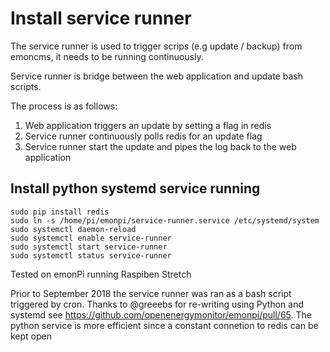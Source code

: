 # Install service runner 

The service runner is used to trigger scrips (e.g update / backup) from emoncms, it needs to be running continuously. 

Service runner is  bridge between the web application and update bash scripts.

The process is as follows:

1. Web application triggers an update by setting a flag in redis
2. Service runner continuously polls redis for an update flag
3. Service runner start the update and pipes the log back to the web application

## Install python systemd service running 

```
sudo pip install redis
sudo ln -s /home/pi/emonpi/service-runner.service /etc/systemd/system
sudo systemctl daemon-reload
sudo systemctl enable service-runner
sudo systemctl start service-runner
sudo systemctl status service-runner
```

Tested on emonPi running Raspiben Stretch

Prior to September 2018 the service runner was ran as a bash script triggered by cron. Thanks to @greeebs for re-writing using Python and systemd see https://github.com/openenergymonitor/emonpi/pull/65. The python service is more efficient since a constant connetion to redis can be kept open
